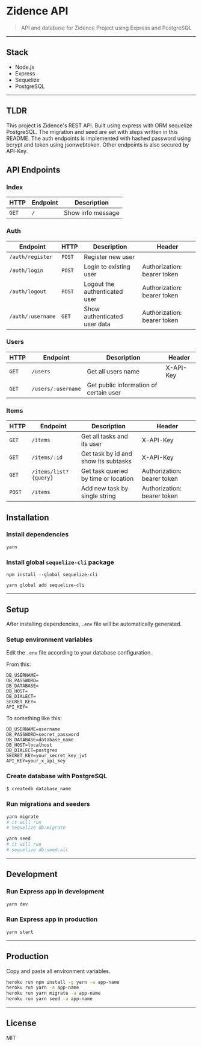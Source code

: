 # Zidence API

> API and database for Zidence Project using Express and PostgreSQL

---

## Stack

- Node.js
- Express
- Sequelize
- PostgreSQL

---

## TLDR

This project is Zidence's REST API. Built using express with ORM sequelize PostgreSQL. The migration and seed are set with steps written in this README. The auth endpoints is implemented with hashed password using bcrypt and token using jsonwebtoken. Other endpoints is also secured by API-Key.

## API Endpoints

### Index

| HTTP  | Endpoint | Description       |
| ----- | -------- | ----------------- |
| `GET` | `/`      | Show info message |

### Auth

| Endpoint          | HTTP   | Description                   | Header                      |
| ----------------- | ------ | ----------------------------- | --------------------------- |
| `/auth/register`  | `POST` | Register new user             |                             |
| `/auth/login`     | `POST` | Login to existing user        | Authorization: bearer token |
| `/auth/logout`    | `POST` | Logout the authenticated user | Authorization: bearer token |
| `/auth/:username` | `GET`  | Show authenticated user data  | Authorization: bearer token |

### Users

| HTTP  | Endpoint           | Description                            | Header    |
| ----- | ------------------ | -------------------------------------- | --------- |
| `GET` | `/users`           | Get all users name                     | X-API-Key |
| `GET` | `/users/:username` | Get public information of certain user |           |

### Items

| HTTP   | Endpoint              | Description                          | Header                      |
| ------ | --------------------- | ------------------------------------ | --------------------------- |
| `GET`  | `/items`              | Get all tasks and its user           | X-API-Key                   |
| `GET`  | `/items/:id`          | Get task by id and show its subtasks | X-API-Key                   |
| `GET`  | `/items/list?{query}` | Get task queried by time or location | Authorization: bearer token |
| `POST` | `/items`              | Add new task by single string        | Authorization: bearer token |

## Installation

### Install dependencies

```
yarn
```

### Install global `sequelize-cli` package

```
npm install --global sequelize-cli
```

```
yarn global add sequelize-cli
```

---

## Setup

After installing dependencies, `.env` file will be automatically generated.

### Setup environment variables

Edit the `.env` file according to your database configuration.

From this:

```
DB_USERNAME=
DB_PASSWORD=
DB_DATABASE=
DB_HOST=
DB_DIALECT=
SECRET_KEY=
API_KEY=
```

To something like this:

```
DB_USERNAME=username
DB_PASSWORD=secret_password
DB_DATABASE=database_name
DB_HOST=localhost
DB_DIALECT=postgres
SECRET_KEY=your_secret_key_jwt
API_KEY=your_x_api_key
```

### Create database with PostgreSQL

```sh
$ createdb database_name
```

### Run migrations and seeders

```sh
yarn migrate
# it will run
# sequelize db:migrate
```

```sh
yarn seed
# it will run
# sequelize db:seed:all
```

---

## Development

### Run Express app in development

```sh
yarn dev
```

### Run Express app in production

```sh
yarn start
```

---

## Production

Copy and paste all environment variables.

```sh
heroku run npm install -g yarn -a app-name
heroku run yarn -a app-name
heroku run yarn migrate -a app-name
heroku run yarn seed -a app-name
```

---

## License

MIT
